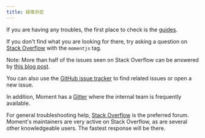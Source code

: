 ```yaml
---
title: 疑难杂症
---
```



If you are having any troubles, the first place to check is the [guides](/guides).

If you don't find what you are looking for there, try asking a question on [Stack Overflow](https://stackoverflow.com/questions/tagged/momentjs) with the `momentjs` tag.

Note: More than half of the issues seen on Stack Overflow can be answered by [this blog post](https://maggiepint.com/2016/05/14/moment-js-shows-the-wrong-date/).

You can also use the [GitHub issue tracker](https://github.com/moment/moment/issues) to find related issues or open a new issue.

In addition, Moment has a [Gitter](https://gitter.im/moment/moment) where the internal team is frequently available.

For general troubleshooting help, [Stack Overflow](https://stackoverflow.com/questions/tagged/momentjs) is the preferred forum.
Moment's maintainers are very active on Stack Overflow, as are several other knowledgeable users. The fastest response will be there.

